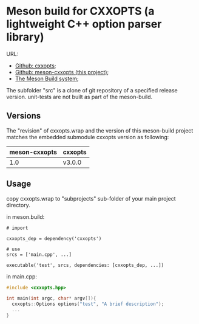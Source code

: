 # Meson build for CXXOPTS (a lightweight C++ option parser library)

URL: 

- [Github: cxxopts](https://github.com/jarro2783/cxxopts);
- [Github: meson-cxxopts (this project)](https://github.com/randydu/meson-cxxopts.git);
- [The Meson Build system](https://mesonbuild.com/index.html);

The subfolder "src" is a clone of git repository of a specified release version. 
unit-tests are not built as part of the meson-build.

## Versions

The "revision" of cxxopts.wrap and the version of this meson-build project matches the embedded submodule cxxopts version as following:

meson-cxxopts |  cxxopts 
------------|-----------
1.0         | v3.0.0


## Usage

copy cxxopts.wrap to "subprojects" sub-folder of your main project directory.


in meson.build:

```
# import

cxxopts_dep = dependency('cxxopts')

# use
srcs = ['main.cpp', ...]

executable('test', srcs, dependencies: [cxxopts_dep, ...])

```

in main.cpp:

```cpp
#include <cxxopts.hpp>

int main(int argc, char* argv[]){
  cxxopts::Options options("test", "A brief description"); 
  ...
}
```



